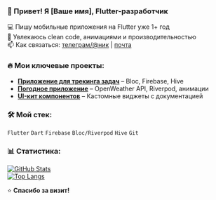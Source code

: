 ### 👋 Привет! Я [Ваше имя], Flutter-разработчик  

💻 Пишу мобильные приложения на Flutter уже 1+ год  
🚀 Увлекаюсь clean code, анимациями и производительностью  
📫 Как связаться: [телеграм/@ник](https://t.me/...) | [почта](mailto:...)  

### 🔥 Мои ключевые проекты:  
- [**Приложение для трекинга задач**](https://github.com/.../) – Bloc, Firebase, Hive  
- [**Погодное приложение**](https://github.com/.../) – OpenWeather API, Riverpod, анимации  
- [**UI-кит компонентов**](https://github.com/.../) – Кастомные виджеты с документацией  

### 🛠️ Мой стек:  
`Flutter` `Dart` `Firebase` `Bloc/Riverpod` `Hive` `Git`  

### 📊 Статистика:  
[![GitHub Stats](https://github-readme-stats.vercel.app/api?username={username}&show_icons=true&theme=radical)](https://github.com/{username})  
[![Top Langs](https://github-readme-stats.vercel.app/api/top-langs/?username={username}&layout=compact&theme=radical)](https://github.com/{username})  

⭐ **Спасибо за визит!**  
